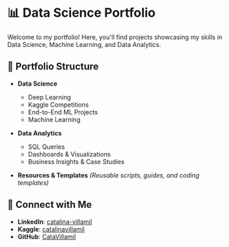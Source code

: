 # 📊 Data Science Portfolio  

Welcome to my portfolio! Here, you'll find projects showcasing my skills in Data Science, Machine Learning, and Data Analytics.  

## 📂 Portfolio Structure  
- **Data Science**
  - Deep Learning
  - Kaggle Competitions  
  - End-to-End ML Projects  
  - Machine Learning 
  
- **Data Analytics**  
  - SQL Queries  
  - Dashboards & Visualizations  
  - Business Insights & Case Studies  

- **Resources & Templates** *(Reusable scripts, guides, and coding templates)*  

## 🔗 Connect with Me  
- **LinkedIn**: [catalina-villamil](https://www.linkedin.com/in/catalina-villamil)  
- **Kaggle**: [catalinavillamil](https://www.kaggle.com/catalinavillamil)  
- **GitHub**: [CataVillamil](https://github.com/CataVillamil)  
